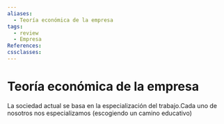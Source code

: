 ```yaml
---
aliases:
  - Teoría económica de la empresa
tags:
  - review
  - Empresa
References: 
cssclasses:
---
```

# Teoría económica de la empresa
La sociedad actual se basa en la especialización del trabajo.Cada uno de nosotros nos especializamos (escogiendo un camino educativo)  
